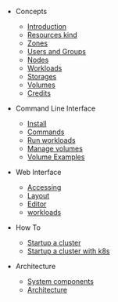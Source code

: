 <!-- _navbar.md -->

* Concepts
  * [Introduction](concepts/intro.md)
  * [Resources kind](concepts/intro.md?id=resource-kinds)
  * [Zones](concepts/intro.md?id=zones)
  * [Users and Groups](concepts/intro.md?id=users-and-groups)
  * [Nodes](concepts/intro.md?id=nodes)
  * [Workloads](concepts/intro.md?id=workloads)
  * [Storages](concepts/intro.md?id=storages)
  * [Volumes](concepts/intro.md?id=volumes)
  * [Credits](concepts/intro.md?id=credits)

* Command Line Interface
  * [Install](cli/intro.md)
  * [Commands](cli/intro.md?id=cli-commands)
  * [Run workloads](cli/intro.md?id=workloads-1)
  * [Manage volumes](cli/intro.md?id=storages-and-volumes)
  * [Volume Examples](cli/intro.md?id=volume-examples)

* Web Interface
  * [Accessing](web/intro.md?id=accessing)
  * [Layout](web/intro.md?id=layout)
  * [Editor](web/intro.md?id=editor)
  * [workloads](web/intro.md?id=workloads)

* How To
  * [Startup a cluster](howto/startupcluster.md)
  * [Startup a cluster with k8s](howto/runonk8s.md)

* Architecture
  * [System components](cluster/intro.md)
  * [Architecture](cluster/intro.md)
